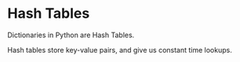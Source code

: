 # Hash Tables

Dictionaries in Python are Hash Tables.

Hash tables store key-value pairs, and give us constant time lookups.

